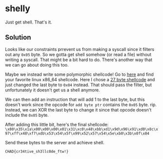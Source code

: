 # shelly

Just get shell. That's it.

## Solution
Looks like our constraints prrevent us from making a syscall since it filters out any `0x05` byte. So we gotta get shell somehow (or read a file) without writing a syscall. That might be a bit hard to do. There's another way that we can go about doing this too.

Maybe we instead write some polymorphic shellcode! Go to [here](https://shell-storm.org/shellcode/index.html) and find your favorite linux x86_64 shellcode. Here I chose a [27 byte shellcode](https://shell-storm.org/shellcode/files/shellcode-806.html) and just changed the last byte to `0x04` instead. That should pass the filter, but unfortunately it doesn't get us a shell anymore.  

We can then add an instruction that will add 1 to the last byte, but this doesn't work since the opcode for `add byte ptr` contains the `0x05` byte. rip. Instead, we can XOR the last byte to change it since that opcode doesn't include the `0x05` byte.

After adding this little bit, here's the final shellcode:
`\x80\x35\x1a\x00\x00\x00\x01\x31\xc0\x48\xbb\xd1\x9d\x96\x91\xd0\x8c\x97\xff\x48\xf7\xdb\x53\x54\x5f\x99\x52\x57\x54\x5e\xb0\x3b\x0f\x04`

Send these bytes to the server and achieve shell. 

`CHAD{cr34tive_sh3llc0de_ftw!}`
